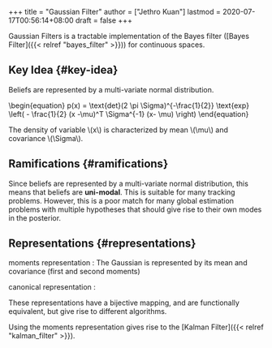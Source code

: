 +++
title = "Gaussian Filter"
author = ["Jethro Kuan"]
lastmod = 2020-07-17T00:56:14+08:00
draft = false
+++

Gaussian Filters is a tractable implementation of the Bayes filter
([Bayes Filter]({{< relref "bayes_filter" >}})) for continuous spaces.

## Key Idea {#key-idea}

Beliefs are represented by a multi-variate normal distribution.

\begin{equation}
p(x) = \text{det}(2 \pi \Sigma)^{-\frac{1}{2}} \text{exp} \left( -
\frac{1}{2} (x -\mu)^T \Sigma^{-1} (x- \mu) \right)
\end{equation}

The density of variable \\(x\\) is characterized by mean \\(\mu\\) and
covariance \\(\Sigma\\).

## Ramifications {#ramifications}

Since beliefs are represented by a multi-variate normal distribution,
this means that beliefs are **uni-modal**. This is suitable for many
tracking problems. However, this is a poor match for many global
estimation problems with multiple hypotheses that should give rise to
their own modes in the posterior.

## Representations {#representations}

moments representation
: The Gaussian is represented by its mean
and covariance (first and second moments)

canonical representation
:

These representations have a bijective mapping, and are functionally
equivalent, but give rise to different algorithms.

Using the moments representation gives rise to the [Kalman Filter]({{< relref "kalman_filter" >}}).
